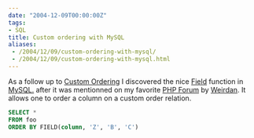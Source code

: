 ```yaml
---
date: "2004-12-09T00:00:00Z"
tags:
- SQL
title: Custom ordering with MySQL
aliases:
 - /2004/12/09/custom-ordering-with-mysql/
 - /2004/12/09/custom-ordering-with-mysql.html
---
```

As a follow up to [Custom Ordering](http://www.timvw.be/custom-ordering) I discovered the nice [Field](http://dev.mysql.com/doc/mysql/en/String_functions.html) function in [MySQL.](http://www.mysql.com) after it was mentionned on my favorite [PHP Forum](http://forums.devnetwork.net) by [Weirdan](http://forums.devnetwork.net/profile.php?mode=viewprofile&u=7815). It allows one to order a column on a custom order relation.

```sql
SELECT * 
FROM foo
ORDER BY FIELD(column, 'Z', 'B', 'C') 
```
